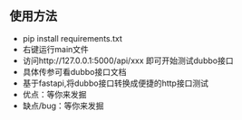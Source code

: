 ## 使用方法
- pip install requirements.txt
- 右键运行main文件
- 访问http://127.0.0.1:5000/api/xxx 即可开始测试dubbo接口
- 具体传参可看dubbo接口文档
- 基于fastapi,将dubbo接口转换成便捷的http接口测试
- 优点：等你来发掘
- 缺点/bug：等你来发掘



